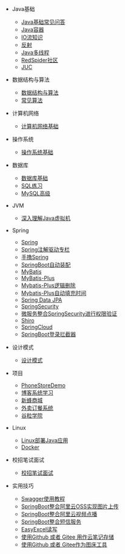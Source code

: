 - Java基础
  - [Java基础常见问答](Notes/Java)
  - [Java容器](Notes/容器)
  - [IO流知识](Notes/IO.md)
  - [反射](Notes/反射)
  - [Java多线程](Notes/Java多线程.md)
  - [RedSpider社区](http://concurrent.redspider.group/RedSpider.html)
  - [JUC](Notes/JUC并发编程)
  
- 数据结构与算法
  - [数据结构与算法](Notes/数据结构与算法.md)
  - [常见算法](Notes/常见算法.md)

- 计算机网络
  - [计算机网络基础](Notes/计算机网络.md)

- 操作系统
  - [操作系统基础](Notes/操作系统.md)

- 数据库
  - [数据库基础](Notes/数据库.md)
  - [SQL练习](Notes/SQL练习.md)
  - [MySQL高级](Notes/MySQL高级)
  
- JVM
  - [深入理解Java虚拟机](Notes/JVM.md)

- Spring
  - [Spring](Notes/Spring知识点总结.md)
  - [Spring注解驱动专栏](https://liayun.blog.csdn.net/article/details/115053350)
  - [手撸Spring](Notes/手撸Spring)
  - [SpringBoot自动装配](Notes/SpringBoot自动装配.md)
  - [MyBatis](Notes/MyBatis.md)
  - [MyBatis-Plus](Notes/MyBatis-Plus.md)
  - [Mybatis-Plus逻辑删除](Notes/MybatisPlus逻辑删除)
  - [Mybatis-Plus自动填充时间](Notes/Mybatis-plus自动填充时间)
  - [Spring Data JPA](Notes/SpringDataJPA.md)
  - [SpringSecurity](Notes/SpringSecurity)
  - [微服务整合SpringSecurity进行权限验证](Notes/微服务整合SpringSecurity进行权限验证)
  - [Shiro](Notes/Shiro.md)
  - [SpringCloud](Notes/SpringCloud)
  - [SpringBoot登录拦截器](Notes/SpringBoot登录拦截器)
  
- 设计模式
  - [设计模式](Notes/设计模式.md)

- 项目
  - [PhoneStoreDemo](Notes/PhoneStoreDemo.md)
  - [博客系统学习](Notes/博客系统学习.md)
  - [新蜂商城](Notes/新蜂商城)
  - [外卖订餐系统](Notes/外卖订餐系统)
  - [谷粒学院](Notes/谷粒学院)
  
- Linux
  - [Linux部署Java应用](Notes/Linux部署Java应用)
  - [Docker](Notes/Docker)
  
- 校招笔试面试
  - [校招笔试面试](Notes/校招笔试面试.md)

- 实用技巧

  - [Swagger使用教程](Notes/Swagger使用教程)
  - [SpringBoot整合阿里云OSS实现图片上传](Notes/SpringBoot整合阿里云OSS实现图片上传)
  - [SpringBoot整合阿里云视频点播](Notes/SpringBoot整合阿里云视频点播)
  - [SpringBoot整合短信服务](Notes/SpringBoot整合短信服务)
  - [EasyExcel读写](Notes/EasyExcel读写)
  - [使用Github 或者 Gitee 用作云笔记存储](Notes/Github使用.md)
  - [使用Github 或者 Gitee作为图床工具](Notes/Github使用.md)

